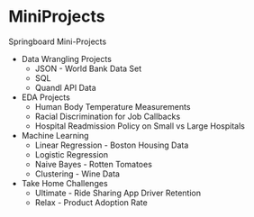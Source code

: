 # MiniProjects
Springboard Mini-Projects
* Data Wrangling Projects
  * JSON - World Bank Data Set 
  * SQL
  * Quandl API Data
* EDA Projects
  * Human Body Temperature Measurements 
  * Racial Discrimination for Job Callbacks
  * Hospital Readmission Policy on Small vs Large Hospitals
* Machine Learning
  * Linear Regression - Boston Housing Data
  * Logistic Regression
  * Naive Bayes - Rotten Tomatoes
  * Clustering - Wine Data
* Take Home Challenges
  * Ultimate - Ride Sharing App Driver Retention
  * Relax - Product Adoption Rate